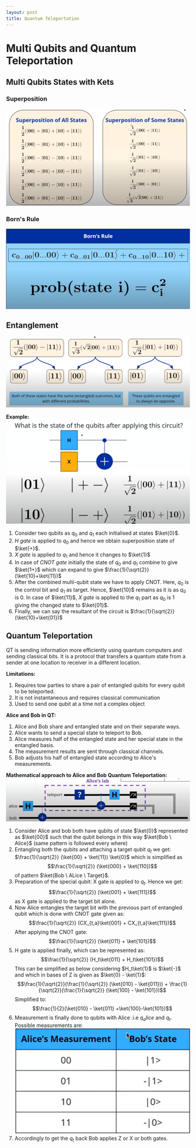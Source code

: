 ```yaml
--- 
layout: post
title: Quantum Teleportation
---
```

# Multi Qubits and Quantum Teleportation
## Multi Qubits States with Kets

### Superposition
![superpostion-states](../assets/images/superpostion_states.png)
### Born's Rule
![borns-rule.png](../assets/images/borns_rule.png)
## Entanglement
![entanglement-multi-qubit](../assets/images/entanglement_qt.png)

**Example:**
![multi-qubit-entanglement-example](../assets/images/multi_qubit_entanglement_example.png)

1. Consider two qubits as $q_0$ and $q_1$ each initialised at states $\ket{0}$.
2. *H gate* is applied to $q_0$ and hence we obtain superposition state of $\ket{+}$.
3. *X gate* is applied to $q_1$ and hence it changes to $\ket{1}$
4. In case of *CNOT gate* initially the state of $q_0$ and $q_1$ combine to give $\ket{1+}$ which can expand to give $\frac{1}{\sqrt{2}}(\ket{10}+\ket{11})$
5. After the combined multi-qubit state we have to apply CNOT. Here, $q_0$ is the control bit and $q_1$ as target. Hence, $\ket{10}$ remains as it is as $q_0$ is 0. In case of $\ket{11}$, *X gate* is applied to the $q_1$ part as $q_0$ is 1 giving the changed state to $\ket{01}$.
6. Finally, we can say the resultant of the circuit is $\frac{1}{\sqrt{2}}(\ket{10}+\ket{01})$

## Quantum Teleportation
QT is sending information more efficiently using quantum computers and sending classical bits. It is a protocol that transfers a quantum state from a sender at one location to receiver
in a different location.

**Limitations:**
1. Requires tow parties to share a pair of entangled qubits for every qubit to be teleported.
2. It is not instantaneous and requires classical communication
3. Used to send one qubit at a time not a complex object

**Alice and Bob in QT:**
1. Alice and Bob share and entangled state and on their separate ways.
2. Alice wants to send a special state to teleport to Bob.
3. Alice measures half of the entangled state and her special state in the entangled basis. 
4. The measurement results are sent through classical channels.
5. Bob adjusts his half of entangled state according to Alice's measurements. 

**Mathematical approach to Alice and Bob Quantum Teleportation:**
![alice-and-bob-QT](../assets/images/alice_and_bob_quantum_teleportation.png)

1. Consider Alice and bob both have qubits of state $\ket{0}$ represented as $\ket{00}$ such that the qubit belongs in this way $\ket{Bob \ Alice}$ (same pattern is followed every where)
2. Entangling both the qubits and attaching a target qubit $q_t$ we get: $\frac{1}{\sqrt{2}} (\ket{00} + \ket{11}) \ket{0}$ which is simplified as$$\frac{1}{\sqrt{2}} (\ket{000} + \ket{110})$$ of pattern $\ket{Bob \ ALice \ Target}$.
3. Preparation of the special qubit: X gate is applied to $q_t$. Hence we get:$$\frac{1}{\sqrt{2}} (\ket{001} + \ket{111})$$ as X gate is applied to the target bit alone.
4. Now Alice entangles the target bit with the previous part of entangled qubit which is done with CNOT gate given as: $$\frac{1}{\sqrt{2}} (CX_{t,a}\ket{001} + CX_{t,a}\ket{111})$$ After applying the CNOT gate: $$\frac{1}{\sqrt{2}} (\ket{011} + \ket{101})$$
5. H gate is applied finally, which can be represented as:$$\frac{1}{\sqrt{2}} (H_t\ket{011} + H_t\ket{101})$$
   This can be simplified as below considering $H_t\ket{1}$ is $\ket{-}$ and which in bases of Z is given as $\ket{0} - \ket{1}$: $$\frac{1}{\sqrt{2}}(\frac{1}{\sqrt{2}} (\ket{010} - \ket{011})) + \frac{1}{\sqrt{2}}(\frac{1}{\sqrt{2}} (\ket{100} - \ket{101}))$$
   Simplified to:$$\frac{1}{2}(\ket{010} - \ket{011} +\ket{100}-\ket{101})$$
6. Measurement is finally done to qubits with Alice .i.e $q_alice$ and $q_t$. Possible measurements are:
   ![alice-bob-QT](../assets/images/alice_bob_QT.png)
7. Accordingly to get the $q_t$ back Bob applies Z or X or both gates.
